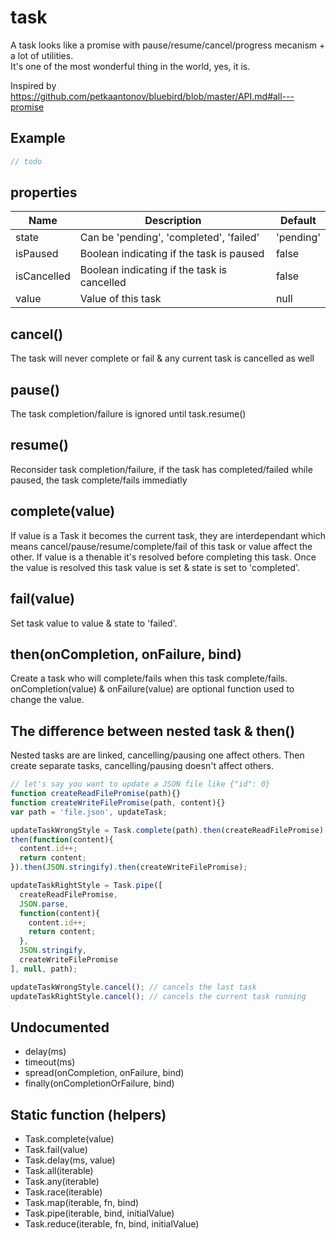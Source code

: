 # task

A task looks like a promise with pause/resume/cancel/progress mecanism + a lot of utilities.  
It's one of the most wonderful thing in the world, yes, it is.

Inspired by https://github.com/petkaantonov/bluebird/blob/master/API.md#all---promise

## Example

```javascript
// todo
```

## properties

Name  | Description | Default
----- | --- | ---------
state | Can be 'pending', 'completed', 'failed' | 'pending'
isPaused  | Boolean indicating if the task is paused | false
isCancelled | Boolean indicating if the task is cancelled | false
value | Value of this task | null

## cancel()

The task will never complete or fail & any current task is cancelled as well

## pause()

The task completion/failure is ignored until task.resume()

## resume()

Reconsider task completion/failure, if the task has completed/failed while paused, the task complete/fails immediatly

## complete(value)

If value is a Task it becomes the current task, they are interdependant which means cancel/pause/resume/complete/fail of this task or value affect the other.
If value is a thenable it's resolved before completing this task.
Once the value is resolved this task value is set & state is set to 'completed'.

## fail(value)

Set task value to value & state to 'failed'.

## then(onCompletion, onFailure, bind)

Create a task who will complete/fails when this task complete/fails.
onCompletion(value) & onFailure(value) are optional function used to change the value.

## The difference between nested task & then()

Nested tasks are are linked, cancelling/pausing one affect others.
Then create separate tasks, cancelling/pausing doesn't affect others.

```javascript
// let's say you want to update a JSON file like {"id": 0}
function createReadFilePromise(path){}
function createWriteFilePromise(path, content){}
var path = 'file.json', updateTask;

updateTaskWrongStyle = Task.complete(path).then(createReadFilePromise).then(JSON.parse).
then(function(content){
  content.id++;
  return content;
}).then(JSON.stringify).then(createWriteFilePromise);

updateTaskRightStyle = Task.pipe([
  createReadFilePromise,
  JSON.parse,
  function(content){
    content.id++;
    return content;
  },
  JSON.stringify,
  createWriteFilePromise
], null, path);

updateTaskWrongStyle.cancel(); // cancels the last task
updateTaskRightStyle.cancel(); // cancels the current task running
```

## Undocumented

- delay(ms)
- timeout(ms)
- spread(onCompletion, onFailure, bind)
- finally(onCompletionOrFailure, bind)

## Static function (helpers)

- Task.complete(value)
- Task.fail(value)
- Task.delay(ms, value)
- Task.all(iterable)
- Task.any(iterable)
- Task.race(iterable)
- Task.map(iterable, fn, bind)
- Task.pipe(iterable, bind, initialValue)
- Task.reduce(iterable, fn, bind, initialValue)

